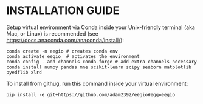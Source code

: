 # INSTALLATION GUIDE

Setup virtual environment via Conda inside your Unix-friendly terminal (aka Mac, or Linux) is recommended (see https://docs.anaconda.com/anaconda/install/):

    conda create -n eegio # creates conda env
    conda activate eegio  # activates the environment
    conda config --add channels conda-forge # add extra channels necessary
    conda install numpy pandas mne scikit-learn scipy seaborn matplotlib pyedflib xlrd
    
To install from githug, run this command inside your virtual environment:

    pip install -e git+https://github.com/adam2392/eegio#egg=eegio
